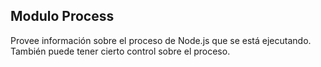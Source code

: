 ## Modulo Process

Provee información sobre el proceso de Node.js que se está ejecutando. También puede tener cierto control sobre el proceso.